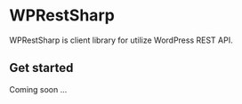 # WPRestSharp
WPRestSharp is client library for utilize WordPress REST API.

## Get started
Coming soon ...
